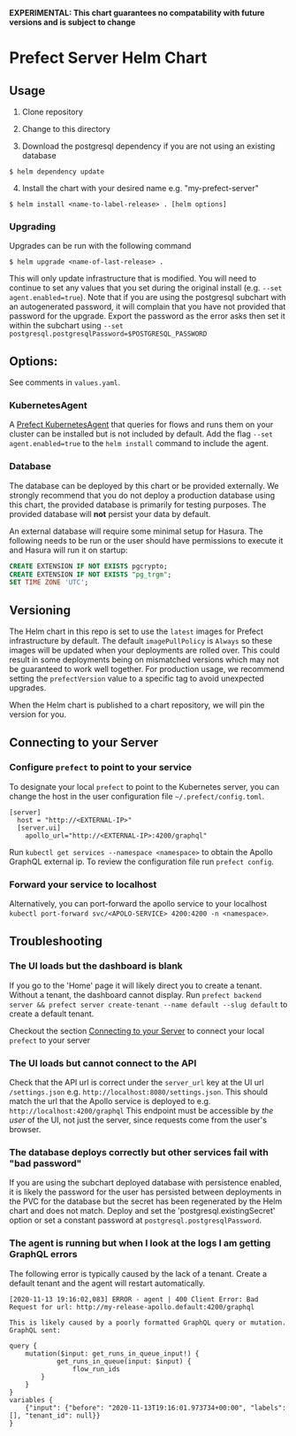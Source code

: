 **EXPERIMENTAL: This chart guarantees no compatability with future versions and is subject to change**

# Prefect Server Helm Chart

## Usage

1. Clone repository

2. Change to this directory

3. Download the postgresql dependency if you are not using an existing database

```
$ helm dependency update
```

4. Install the chart with your desired name e.g. "my-prefect-server"

```
$ helm install <name-to-label-release> . [helm options]
```

### Upgrading

Upgrades can be run with the following command
```
$ helm upgrade <name-of-last-release> .
```

This will only update infrastructure that is modified.
You will need to continue to set any values that you set during the original install (e.g. `--set agent.enabled=true`).
Note that if you are using the postgresql subchart with an autogenerated password, it will complain that you have not
provided that password for the upgrade.
Export the password as the error asks then set it within the subchart using `--set postgresql.postgresqlPassword=$POSTGRESQL_PASSWORD`


## Options:

See comments in `values.yaml`.


### KubernetesAgent

A [Prefect KubernetesAgent](https://docs.prefect.io/orchestration/agents/kubernetes.html) that queries for flows and runs them on your cluster can be installed but is not included by default.
Add the flag `--set agent.enabled=true` to the `helm install` command to include the agent.

### Database

The database can be deployed by this chart or be provided externally. 
We strongly recommend that you do not deploy a production database using this chart, the provided database is primarily for testing purposes.
The provided database will **not** persist your data by default.

An external database will require some minimal setup for Hasura.
The following needs to be run or the user should have permissions to execute it and Hasura will run it on startup:

```sql
CREATE EXTENSION IF NOT EXISTS pgcrypto;
CREATE EXTENSION IF NOT EXISTS "pg_trgm";
SET TIME ZONE 'UTC';
```

## Versioning

The Helm chart in this repo is set to use the `latest` images for Prefect infrastructure by default.
The default `imagePullPolicy` is `Always` so these images will be updated when your deployments are rolled over.
This could result in some deployments being on mismatched versions which may not be guaranteed to work well together.
For production usage, we recommend setting the `prefectVersion` value to a specific tag to avoid unexpected upgrades.

When the Helm chart is published to a chart repository, we will pin the version for you.

##  Connecting to your Server

### Configure `prefect` to point to your service

To designate your local `prefect` to point to the Kubernetes server, 
you can change the host in the user configuration file `~/.prefect/config.toml`.

```
[server]
  host = "http://<EXTERNAL-IP>"
  [server.ui]
    apollo_url="http://<EXTERNAL-IP>:4200/graphql"
```
Run `kubectl get services --namespace <namespace>` to obtain the Apollo GraphQL external ip.
To review the configuration file run `prefect config`.
 
### Forward your service to localhost 

Alternatively, you can port-forward the apollo service to your localhost 
`kubectl port-forward svc/<APOLO-SERVICE> 4200:4200 -n <namespace>`. 


## Troubleshooting

### The UI loads but the dashboard is blank

If you go to the 'Home' page it will likely direct you to create a tenant. Without a tenant, the dashboard cannot display.
Run `prefect backend server && prefect server create-tenant --name default --slug default` to create a default tenant.

Checkout the section [Connecting to your Server](#connecting-to-your-server) to connect your local `prefect` to your server

### The UI loads but cannot connect to the API

Check that the API url is correct under the `server_url` key at the UI url `/settings.json` e.g. `http://localhost:8080/settings.json`.
This should match the url that the Apollo service is deployed to e.g. `http://localhost:4200/graphql`
This endpoint must be accessible by *the user* of the UI, not just the server, since requests come from the user's browser.

### The database deploys correctly but other services fail with "bad password"

If you are using the subchart deployed database with persistence enabled, 
it is likely the password for the user has persisted between deployments in the PVC for the database but the secret has been regenerated by the Helm chart and does not match. 
Deploy and set the 'postgresql.existingSecret' option or set a constant password at `postgresql.postgresqlPassword`.

### The agent is running but when I look at the logs I am getting GraphQL errors

The following error is typically caused by the lack of a tenant. Create a default tenant and the agent will restart automatically.
```
[2020-11-13 19:16:02,083] ERROR - agent | 400 Client Error: Bad Request for url: http://my-release-apollo.default:4200/graphql

This is likely caused by a poorly formatted GraphQL query or mutation. GraphQL sent:

query {
    mutation($input: get_runs_in_queue_input!) {
            get_runs_in_queue(input: $input) {
                flow_run_ids
        }
    }
}
variables {
    {"input": {"before": "2020-11-13T19:16:01.973734+00:00", "labels": [], "tenant_id": null}}
}
```
